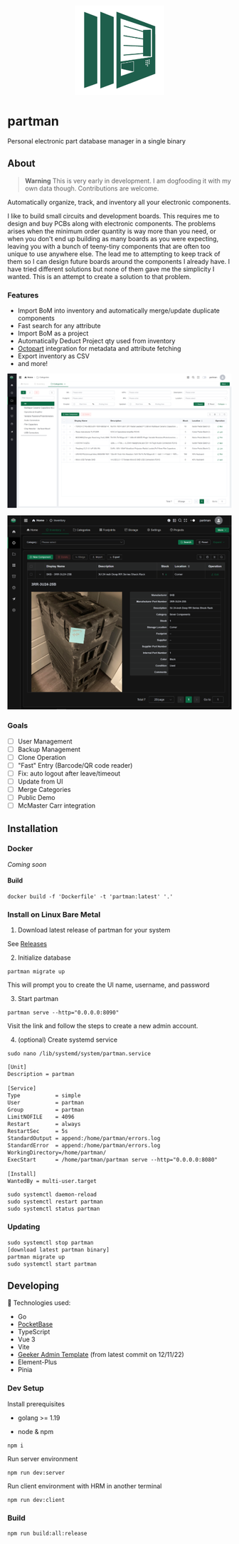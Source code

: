 <p align="center">
  <img src="src/assets/images/logo.png" width="200" />
</p>

# partman

Personal electronic part database manager in a single binary

## About

> **Warning**
> This is very early in development. I am dogfooding it with my own data though.
> Contributions are welcome.

Automatically organize, track, and inventory all your electronic components.

I like to build small circuits and development boards. This requires me to design and buy PCBs along with electronic components. The problems arises when the minimum order quantity is way more than you need, or when you don't end up building as many boards as you were expecting, leaving you with a bunch of teeny-tiny components that are often too unique to use anywhere else. The lead me to attempting to keep track of them so I can design future boards around the components I already have. I have tried different solutions but none of them gave me the simplicity I wanted. This is an attempt to create a solution to that problem.

### Features

- Import BoM into inventory and automatically merge/update duplicate components
- Fast search for any attribute
- Import BoM as a project
- Automatically Deduct Project qty used from inventory
- [Octopart](https://octopart.com/) integration for metadata and attribute fetching
- Export inventory as CSV
- and more!

![](docs/Screenshot%202023-02-24%20194626.png)

![](docs/Screenshot%202023-02-25%20232759.png)

### Goals

- [ ] User Management
- [ ] Backup Management
- [ ] Clone Operation
- [ ] "Fast" Entry (Barcode/QR code reader)
- [ ] Fix: auto logout after leave/timeout
- [ ] Update from UI
- [ ] Merge Categories
- [ ] Public Demo
- [ ] McMaster Carr integration

## Installation

### Docker

_Coming soon_

#### Build

```
docker build -f 'Dockerfile' -t 'partman:latest' '.'
```

### Install on Linux Bare Metal

1. Download latest release of partman for your system

See [Releases](https://github.com/phcreery/partman/releases)

2. Initialize database

```
partman migrate up
```

This will prompt you to create the UI name, username, and password

3. Start partman

```
partman serve --http="0.0.0.0:8090"
```

Visit the link and follow the steps to create a new admin account.

4. (optional) Create systemd service

```
sudo nano /lib/systemd/system/partman.service
```

```
[Unit]
Description = partman

[Service]
Type           = simple
User           = partman
Group          = partman
LimitNOFILE    = 4096
Restart        = always
RestartSec     = 5s
StandardOutput = append:/home/partman/errors.log
StandardError  = append:/home/partman/errors.log
WorkingDirectory=/home/partman/
ExecStart      = /home/partman/partman serve --http="0.0.0.0:8080"

[Install]
WantedBy = multi-user.target
```

```
sudo systemctl daemon-reload
sudo systemctl restart partman
sudo systemctl status partman
```

### Updating

```
sudo systemctl stop partman
[download latest partman binary]
partman migrate up
sudo systemctl start partman
```

## Developing

🚀 Technologies used:

- Go
- [PocketBase](https://pocketbase.io/)
- TypeScript
- Vue 3
- Vite
- [Geeker Admin Template](https://github.com/HalseySpicy/Geeker-Admin) (from latest commit on 12/11/22)
- Element-Plus
- Pinia

### Dev Setup

Install prerequisites

- golang >= 1.19

- node & npm

```
npm i
```

Run server environment

```
npm run dev:server
```

Run client environment with HRM in another terminal

```
npm run dev:client
```

### Build

```
npm run build:all:release
```
